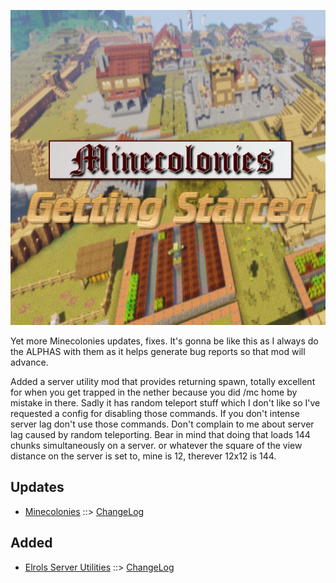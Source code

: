 ![MCGS LOGO](https://github.com/kreezxil/kreezcraft.com/blob/master/mcgs%20logo.png)

Yet more Minecolonies updates, fixes. It's gonna be like this as I always do the ALPHAS with them as it helps generate bug reports so that mod will advance.

Added a server utility mod that provides returning spawn, totally excellent for when you get trapped in the nether because you did /mc home by mistake in there. Sadly it has random teleport stuff which I don't like so I've requested a config for disabling those commands. If you don't intense server lag don't use those commands. Don't complain to me about server lag caused by random teleporting. Bear in mind that doing that loads 144 chunks simultaneously on a server. or whatever the square of the view distance on the server is set to, mine is 12, therever 12x12 is 144.

## Updates
- [Minecolonies](https://www.curseforge.com/minecraft/mc-mods/minecolonies) ::> [ChangeLog](https://www.curseforge.com/minecraft/mc-mods/minecolonies/files/2801138)

## Added
- [Elrols Server Utilities](https://www.curseforge.com/minecraft/mc-mods/elrols-server-utilities) ::> [ChangeLog](https://www.curseforge.com/minecraft/mc-mods/elrols-server-utilities/files/2787641)
